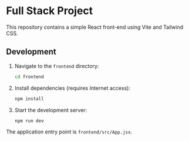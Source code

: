 # Full Stack Project

This repository contains a simple React front-end using Vite and Tailwind CSS.

## Development

1. Navigate to the `frontend` directory:
   ```bash
   cd frontend
   ```
2. Install dependencies (requires Internet access):
   ```bash
   npm install
   ```
3. Start the development server:
   ```bash
   npm run dev
   ```

The application entry point is `frontend/src/App.jsx`.
